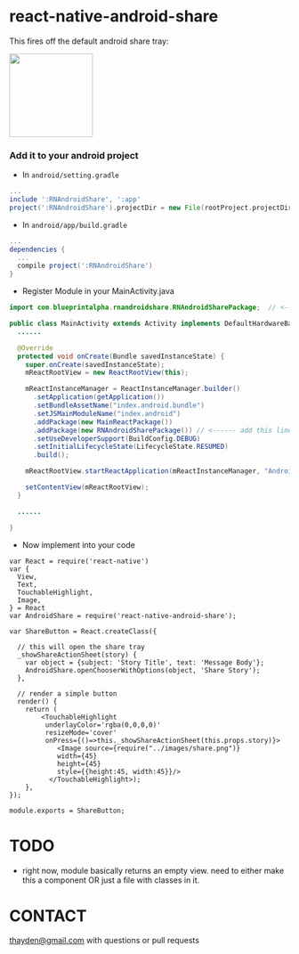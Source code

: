 # react-native-android-share

This fires off the default android share tray:

<img src="http://i.imgur.com/avnu4ir.png" width="150">

### Add it to your android project

* In `android/setting.gradle`

```gradle
...
include ':RNAndroidShare', ':app'
project(':RNAndroidShare').projectDir = new File(rootProject.projectDir, '../node_modules/react-native-android-share')
```

* In `android/app/build.gradle`

```gradle
...
dependencies {
  ...
  compile project(':RNAndroidShare')
}
```

* Register Module in your MainActivity.java

```java
import com.blueprintalpha.rnandroidshare.RNAndroidSharePackage;  // <--- import

public class MainActivity extends Activity implements DefaultHardwareBackBtnHandler {
  ......

  @Override
  protected void onCreate(Bundle savedInstanceState) {
    super.onCreate(savedInstanceState);
    mReactRootView = new ReactRootView(this);

    mReactInstanceManager = ReactInstanceManager.builder()
      .setApplication(getApplication())
      .setBundleAssetName("index.android.bundle")
      .setJSMainModuleName("index.android")
      .addPackage(new MainReactPackage())
      .addPackage(new RNAndroidSharePackage()) // <------ add this line to your MainActivity class
      .setUseDeveloperSupport(BuildConfig.DEBUG)
      .setInitialLifecycleState(LifecycleState.RESUMED)
      .build();

    mReactRootView.startReactApplication(mReactInstanceManager, "AndroidRNSample", null);

    setContentView(mReactRootView);
  }

  ......

}
```

* Now implement into your code

```
var React = require('react-native')
var {
  View,
  Text,
  TouchableHighlight,
  Image,
} = React
var AndroidShare = require('react-native-android-share');

var ShareButton = React.createClass({

  // this will open the share tray
  _showShareActionSheet(story) {
    var object = {subject: 'Story Title', text: 'Message Body'};
    AndroidShare.openChooserWithOptions(object, 'Share Story');
  },

  // render a simple button
  render() {
    return (
        <TouchableHighlight
         underlayColor='rgba(0,0,0,0)'
         resizeMode='cover'
         onPress={()=>this._showShareActionSheet(this.props.story)}>
            <Image source={require("../images/share.png")}
            width={45}
            height={45}
            style={{height:45, width:45}}/>
          </TouchableHighlight>);
    },
});

module.exports = ShareButton;

```

TODO
=====================
* right now, module basically returns an empty view. need to either make this a component OR just a file with classes in it.

CONTACT
====================
thayden@gmail.com with questions or pull requests
